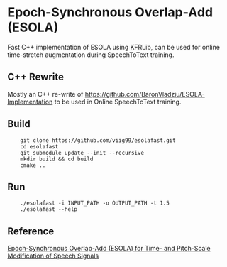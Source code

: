 # Epoch-Synchronous Overlap-Add (ESOLA) 
Fast C++ implementation of ESOLA using KFRLib, can be used for online time-stretch augmentation during SpeechToText training.

## C++ Rewrite
Mostly an C++ re-write of https://github.com/BaronVladziu/ESOLA-Implementation to be used in Online SpeechToText training.

## Build
```$xslt
    git clone https://github.com/viig99/esolafast.git
    cd esolafast
    git submodule update --init --recursive
    mkdir build && cd build
    cmake ..
```

## Run
```$xslt
    ./esolafast -i INPUT_PATH -o OUTPUT_PATH -t 1.5
    ./esolafast --help
```


## Reference
[Epoch-Synchronous Overlap-Add (ESOLA) for Time- and Pitch-Scale Modification of Speech Signals
](https://arxiv.org/abs/1801.06492)